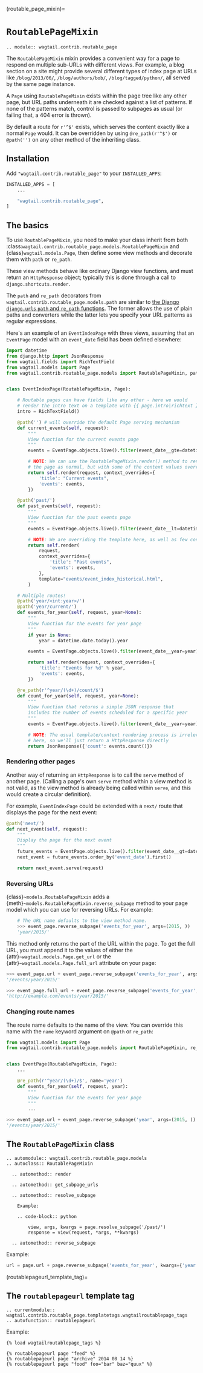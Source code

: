 (routable_page_mixin)=

# `RoutablePageMixin`

```{eval-rst}
.. module:: wagtail.contrib.routable_page
```

The `RoutablePageMixin` mixin provides a convenient way for a page to respond on multiple sub-URLs with different views. For example, a blog section on a site might provide several different types of index page at URLs like `/blog/2013/06/`, `/blog/authors/bob/`, `/blog/tagged/python/`, all served by the same page instance.

A `Page` using `RoutablePageMixin` exists within the page tree like any other page, but URL paths underneath it are checked against a list of patterns. If none of the patterns match, control is passed to subpages as usual (or failing that, a 404 error is thrown).

By default a route for `r'^$'` exists, which serves the content exactly like a normal `Page` would. It can be overridden by using `@re_path(r'^$')` or `@path('')` on any other method of the inheriting class.

## Installation

Add `"wagtail.contrib.routable_page"` to your `INSTALLED_APPS`:

```python
INSTALLED_APPS = [
    ...

    "wagtail.contrib.routable_page",
]
```

## The basics

To use `RoutablePageMixin`, you need to make your class inherit from both :class:`wagtail.contrib.routable_page.models.RoutablePageMixin` and {class}`wagtail.models.Page`, then define some view methods and decorate them with `path` or `re_path`.

These view methods behave like ordinary Django view functions, and must return an `HttpResponse` object; typically this is done through a call to `django.shortcuts.render`.

The `path` and `re_path` decorators from `wagtail.contrib.routable_page.models.path` are similar to [the Django `django.urls` `path` and `re_path` functions](inv:django#topics/http/urls). The former allows the use of plain paths and converters while the latter lets you specify your URL patterns as regular expressions.

Here's an example of an `EventIndexPage` with three views, assuming that an `EventPage` model with an `event_date` field has been defined elsewhere:

```python
import datetime
from django.http import JsonResponse
from wagtail.fields import RichTextField
from wagtail.models import Page
from wagtail.contrib.routable_page.models import RoutablePageMixin, path, re_path


class EventIndexPage(RoutablePageMixin, Page):

    # Routable pages can have fields like any other - here we would
    # render the intro text on a template with {{ page.intro|richtext }}
    intro = RichTextField()

    @path('') # will override the default Page serving mechanism
    def current_events(self, request):
        """
        View function for the current events page
        """
        events = EventPage.objects.live().filter(event_date__gte=datetime.date.today())

        # NOTE: We can use the RoutablePageMixin.render() method to render
        # the page as normal, but with some of the context values overridden
        return self.render(request, context_overrides={
            'title': "Current events",
            'events': events,
        })

    @path('past/')
    def past_events(self, request):
        """
        View function for the past events page
        """
        events = EventPage.objects.live().filter(event_date__lt=datetime.date.today())

        # NOTE: We are overriding the template here, as well as few context values
        return self.render(
            request,
            context_overrides={
                'title': "Past events",
                'events': events,
            },
            template="events/event_index_historical.html",
        )

    # Multiple routes!
    @path('year/<int:year>/')
    @path('year/current/')
    def events_for_year(self, request, year=None):
        """
        View function for the events for year page
        """
        if year is None:
            year = datetime.date.today().year

        events = EventPage.objects.live().filter(event_date__year=year)

        return self.render(request, context_overrides={
            'title': "Events for %d" % year,
            'events': events,
        })

    @re_path(r'^year/(\d+)/count/$')
    def count_for_year(self, request, year=None):
        """
        View function that returns a simple JSON response that
        includes the number of events scheduled for a specific year
        """
        events = EventPage.objects.live().filter(event_date__year=year)

        # NOTE: The usual template/context rendering process is irrelevant
        # here, so we'll just return a HttpResponse directly
        return JsonResponse({'count': events.count()})
```

### Rendering other pages

Another way of returning an `HttpResponse` is to call the `serve` method of another page. (Calling a page's own `serve` method within a view method is not valid, as the view method is already being called within `serve`, and this would create a circular definition).

For example, `EventIndexPage` could be extended with a `next/` route that displays the page for the next event:

```python
@path('next/')
def next_event(self, request):
    """
    Display the page for the next event
    """
    future_events = EventPage.objects.live().filter(event_date__gt=datetime.date.today())
    next_event = future_events.order_by('event_date').first()

    return next_event.serve(request)
```

### Reversing URLs

{class}`~models.RoutablePageMixin` adds a {meth}`~models.RoutablePageMixin.reverse_subpage` method to your page model which you can use for reversing URLs. For example:

```python
    # The URL name defaults to the view method name.
    >>> event_page.reverse_subpage('events_for_year', args=(2015, ))
    'year/2015/'
```

This method only returns the part of the URL within the page. To get the full URL, you must append it to the values of either the {attr}`~wagtail.models.Page.get_url` or the {attr}`~wagtail.models.Page.full_url` attribute on your page:

```python
>>> event_page.url + event_page.reverse_subpage('events_for_year', args=(2015, ))
'/events/year/2015/'

>>> event_page.full_url + event_page.reverse_subpage('events_for_year', args=(2015, ))
'http://example.com/events/year/2015/'
```

### Changing route names

The route name defaults to the name of the view. You can override this name with the `name` keyword argument on `@path` or `re_path`:

```python
from wagtail.models import Page
from wagtail.contrib.routable_page.models import RoutablePageMixin, re_path


class EventPage(RoutablePageMixin, Page):
    ...

    @re_path(r'^year/(\d+)/$', name='year')
    def events_for_year(self, request, year):
        """
        View function for the events for year page
        """
        ...
```

```python
>>> event_page.url + event_page.reverse_subpage('year', args=(2015, ))
'/events/year/2015/'
```

## The `RoutablePageMixin` class

```{eval-rst}
.. automodule:: wagtail.contrib.routable_page.models
.. autoclass:: RoutablePageMixin

  .. automethod:: render

  .. automethod:: get_subpage_urls

  .. automethod:: resolve_subpage

    Example:

    .. code-block:: python

        view, args, kwargs = page.resolve_subpage('/past/')
        response = view(request, *args, **kwargs)

  .. automethod:: reverse_subpage

```

Example:

```python
url = page.url + page.reverse_subpage('events_for_year', kwargs={'year': '2014'})
```

(routablepageurl_template_tag)=

## The `routablepageurl` template tag

```{eval-rst}
.. currentmodule:: wagtail.contrib.routable_page.templatetags.wagtailroutablepage_tags
.. autofunction:: routablepageurl

```

Example:

```html+django
{% load wagtailroutablepage_tags %}

{% routablepageurl page "feed" %}
{% routablepageurl page "archive" 2014 08 14 %}
{% routablepageurl page "food" foo="bar" baz="quux" %}
```
